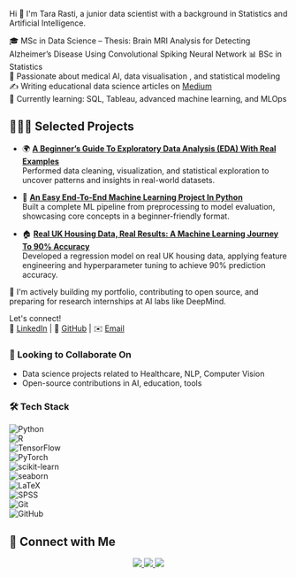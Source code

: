 Hi 👋 I'm Tara Rasti, a junior data scientist with a background in Statistics and Artificial Intelligence.

🎓 MSc in Data Science – Thesis: Brain MRI Analysis for Detecting Alzheimer’s Disease Using Convolutional Spiking Neural Network
📊 BSc in Statistics  
🧠 Passionate about medical AI, data visualisation , and statistical modeling  
✍️ Writing educational data science articles on [Medium](https://medium.com/@tararasti)  
🔭 Currently learning: SQL, Tableau, advanced machine learning, and MLOps  

## 👩🏻‍💻 Selected Projects
- 🌍 [**A Beginner’s Guide To Exploratory Data Analysis (EDA) With Real Examples**](https://github.com/TaraRasti/UK-Housing-Dataset-EDA)  
  Performed data cleaning, visualization, and statistical exploration to uncover patterns and insights in real-world datasets.

- 🎯 [**An Easy End-To-End Machine Learning Project In Python**](https://github.com/TaraRasti/Data-Science)  
  Built a complete ML pipeline from preprocessing to model evaluation, showcasing core concepts in a beginner-friendly format.

- 🏠 [**Real UK Housing Data, Real Results: A Machine Learning Journey To 90% Accuracy**](https://github.com/TaraRasti/UK-Housing-Dataset-ML)  
  Developed a regression model on real UK housing data, applying feature engineering and hyperparameter tuning to achieve 90% prediction accuracy.

  
📌 I'm actively building my portfolio, contributing to open source, and preparing for research internships at AI labs like DeepMind.

Let's connect!  
🔗 [LinkedIn](https://www.linkedin.com/in/tararasti) | 🐙 [GitHub](https://github.com/tararasti) | ✉️ [Email](tararasti@gmail.com)

### 👯 Looking to Collaborate On
- Data science projects related to Healthcare, NLP, Computer Vision
- Open-source contributions in AI, education, tools
### 🛠️ Tech Stack

![Python](https://img.shields.io/badge/Python-3670A0?style=for-the-badge&logo=python&logoColor=white)  
![R](https://img.shields.io/badge/R-276DC3?style=for-the-badge&logo=r&logoColor=white)  
![TensorFlow](https://img.shields.io/badge/TensorFlow-FF6F00?style=for-the-badge&logo=tensorflow&logoColor=white)  
![PyTorch](https://img.shields.io/badge/PyTorch-EE4C2C?style=for-the-badge&logo=pytorch&logoColor=white)  
![scikit-learn](https://img.shields.io/badge/scikit--learn-F7931E?style=for-the-badge&logo=scikit-learn&logoColor=white)  
![seaborn](https://img.shields.io/badge/Seaborn-0D4068?style=for-the-badge&logo=python&logoColor=white)  
![LaTeX](https://img.shields.io/badge/LaTeX-008080?style=for-the-badge&logo=latex&logoColor=white)  
![SPSS](https://img.shields.io/badge/SPSS-005BAC?style=for-the-badge&logo=ibm&logoColor=white)  
![Git](https://img.shields.io/badge/Git-F05032?style=for-the-badge&logo=git&logoColor=white)  
![GitHub](https://img.shields.io/badge/GitHub-181717?style=for-the-badge&logo=github&logoColor=white)

## 🔗 Connect with Me

<p align="center">
  <a href="https://www.linkedin.com/in/tararasti/" target="_blank">
    <img src="https://img.shields.io/badge/-LinkedIn-blue?style=flat-square&logo=linkedin&logoColor=white" />
  </a>
  <a href="https://www.instagram.com/brain.anatomy.world/" target="_blank">
    <img src="https://img.shields.io/badge/-Instagram-E4405F?style=flat-square&logo=instagram&logoColor=white" />
  </a>
  <a href="mailto:tararasti@gmail.com">
    <img src="https://img.shields.io/badge/-Email-D14836?style=flat-square&logo=gmail&logoColor=white" />
  </a>
</p>
